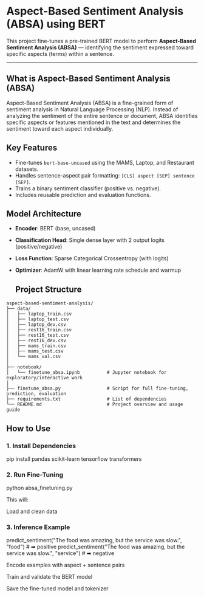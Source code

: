 # Aspect-Based Sentiment Analysis (ABSA) using BERT

This project fine-tunes a pre-trained BERT model to perform **Aspect-Based Sentiment Analysis (ABSA)** — identifying the sentiment expressed toward specific aspects (terms) within a sentence.

---

## What is Aspect-Based Sentiment Analysis (ABSA)

Aspect-Based Sentiment Analysis (ABSA) is a fine-grained form of sentiment analysis in Natural Language Processing (NLP). Instead of analyzing the sentiment of the entire sentence or document, ABSA identifies specific aspects or features mentioned in the text and determines the sentiment toward each aspect individually.


## Key Features

- Fine-tunes `bert-base-uncased` using the MAMS, Laptop, and Restaurant datasets.
- Handles sentence-aspect pair formatting: `[CLS] aspect [SEP] sentence [SEP]`.
- Trains a binary sentiment classifier (positive vs. negative).
- Includes reusable prediction and evaluation functions.

## Model Architecture

- **Encoder**: BERT (base, uncased)
- **Classification Head**: Single dense layer with 2 output logits (positive/negative)
- **Loss Function**: Sparse Categorical Crossentropy (with logits)
- **Optimizer**: AdamW with linear learning rate schedule and warmup

  ## Project Structure

```text
aspect-based-sentiment-analysis/
├── data/
│   ├── laptop_train.csv
│   ├── laptop_test.csv
│   ├── laptop_dev.csv
│   ├── rest16_train.csv
│   ├── rest16_test.csv
│   ├── rest16_dev.csv
│   ├── mams_train.csv
│   ├── mams_test.csv
│   └── mams_val.csv
│
├── notebook/
│   └── finetune_absa.ipynb          # Jupyter notebook for exploratory/interactive work
│
├── finetune_absa.py                 # Script for full fine-tuning, prediction, evaluation
├── requirements.txt                 # List of dependencies
└── README.md                        # Project overview and usage guide

```

##  How to Use

### 1. Install Dependencies

pip install pandas scikit-learn tensorflow transformers

### 2. Run Fine-Tuning

python absa_finetuning.py

This will:

Load and clean data

### 3. Inference Example

predict_sentiment("The food was amazing, but the service was slow.", "food")     # ➡ positive
predict_sentiment("The food was amazing, but the service was slow.", "service")  # ➡ negative

Encode examples with aspect + sentence pairs

Train and validate the BERT model

Save the fine-tuned model and tokenizer

